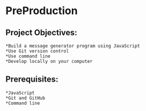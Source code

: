 # PreProduction
## Project Objectives:
    *Build a message generator program using JavaScript
    *Use Git version control
    *Use command line
    *Develop locally on your computer
## Prerequisites:
    *JavaScript
    *Git and GitHub
    *Command line